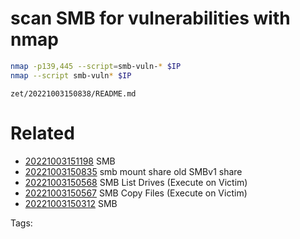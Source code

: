 # scan SMB for vulnerabilities with nmap
```bash
nmap -p139,445 --script=smb-vuln-* $IP
nmap --script smb-vuln* $IP
```

` zet/20221003150838/README.md `

# Related

- [20221003151198](/zet/20221003151198/README.md) SMB
- [20221003150835](/zet/20221003150835/README.md) smb mount share old SMBv1 share
- [20221003150568](/zet/20221003150568/README.md) SMB List Drives (Execute on Victim)
- [20221003150567](/zet/20221003150567/README.md) SMB Copy Files (Execute on Victim)
- [20221003150312](/zet/20221003150312/README.md) SMB

Tags:

    
